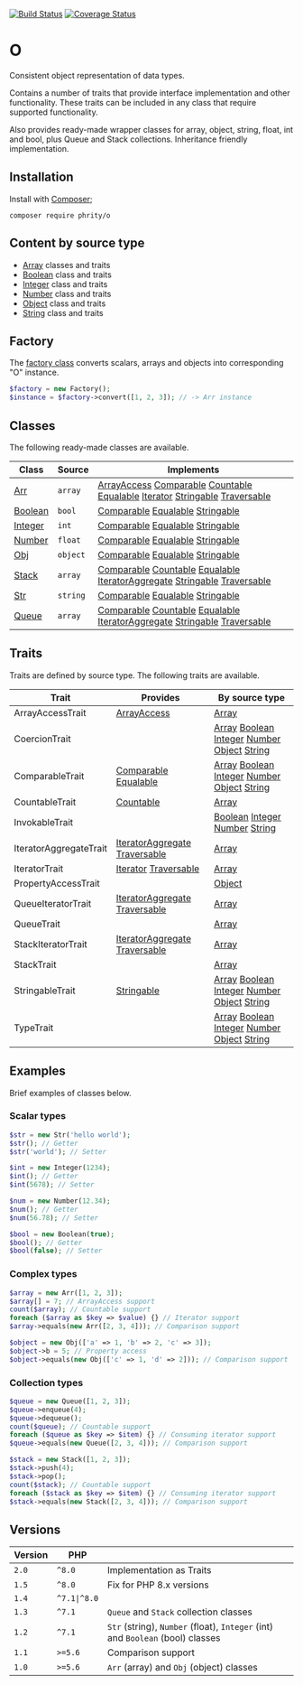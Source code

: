 [![Build Status](https://github.com/sirn-se/phrity-o/actions/workflows/acceptance.yml/badge.svg)](https://github.com/sirn-se/phrity-o/actions)
[![Coverage Status](https://coveralls.io/repos/github/sirn-se/phrity-o/badge.svg?branch=master)](https://coveralls.io/github/sirn-se/phrity-o?branch=master)

# O

Consistent object representation of data types.

Contains a number of traits that provide interface implementation and other functionality.
These traits can be included in any class that require supported functionality.

Also provides ready-made wrapper classes for array, object, string, float, int and bool, plus Queue and Stack collections.
Inheritance friendly implementation.


## Installation

Install with [Composer](https://getcomposer.org/);
```
composer require phrity/o
```

## Content by source type

* [Array](docs/Array.md) classes and traits
* [Boolean](docs/Boolean.md) class and traits
* [Integer](docs/Integer.md) class and traits
* [Number](docs/Number.md) class and traits
* [Object](docs/Number.md) class and traits
* [String](docs/String.md) class and traits


## Factory

The [factory class](docs/Factory.md) converts scalars, arrays and objects into corresponding "O" instance.

```php
$factory = new Factory();
$instance = $factory->convert([1, 2, 3]); // -> Arr instance
```


## Classes

The following ready-made classes are available.

| Class | Source | Implements |
| --- | --- | --- |
| [Arr](docs/Array/Arr.md)              | `array`   | [ArrayAccess](https://www.php.net/manual/en/class.arrayaccess.php) [Comparable](https://github.com/sirn-se/phrity-comparison) [Countable](https://www.php.net/manual/en/class.countable.php) [Equalable](https://github.com/sirn-se/phrity-comparison) [Iterator](https://www.php.net/manual/en/class.iterator.php) [Stringable](https://www.php.net/manual/en/class.stringable) [Traversable](https://www.php.net/manual/en/class.traversable.php) |
| [Boolean](docs/Boolean/Boolean.md)    | `bool`    | [Comparable](https://github.com/sirn-se/phrity-comparison) [Equalable](https://github.com/sirn-se/phrity-comparison) [Stringable](https://www.php.net/manual/en/class.stringable) |
| [Integer](docs/Integer/Integer.md)    | `int`     | [Comparable](https://github.com/sirn-se/phrity-comparison) [Equalable](https://github.com/sirn-se/phrity-comparison) [Stringable](https://www.php.net/manual/en/class.stringable) |
| [Number](docs/Number/Number.md)       | `float`   | [Comparable](https://github.com/sirn-se/phrity-comparison) [Equalable](https://github.com/sirn-se/phrity-comparison) [Stringable](https://www.php.net/manual/en/class.stringable) |
| [Obj](docs/Object/Obj.md)             | `object`  | [Comparable](https://github.com/sirn-se/phrity-comparison) [Equalable](https://github.com/sirn-se/phrity-comparison) [Stringable](https://www.php.net/manual/en/class.stringable) |
| [Stack](docs/Array/Stack.md)          | `array`   | [Comparable](https://github.com/sirn-se/phrity-comparison) [Countable](https://www.php.net/manual/en/class.countable.php) [Equalable](https://github.com/sirn-se/phrity-comparison) [IteratorAggregate](https://www.php.net/manual/en/class.iteratoraggregate) [Stringable](https://www.php.net/manual/en/class.stringable) [Traversable](https://www.php.net/manual/en/class.traversable.php) |
| [Str](docs/String/Str.md)             | `string`  | [Comparable](https://github.com/sirn-se/phrity-comparison) [Equalable](https://github.com/sirn-se/phrity-comparison) [Stringable](https://www.php.net/manual/en/class.stringable) |
| [Queue](docs/Array/Queue.md)          | `array`   | [Comparable](https://github.com/sirn-se/phrity-comparison) [Countable](https://www.php.net/manual/en/class.countable.php) [Equalable](https://github.com/sirn-se/phrity-comparison) [IteratorAggregate](https://www.php.net/manual/en/class.iteratoraggregate) [Stringable](https://www.php.net/manual/en/class.stringable) [Traversable](https://www.php.net/manual/en/class.traversable.php) |


## Traits

Traits are defined by source type. The following traits are available.

| Trait | Provides | By source type |
| --- | --- | --- |
| ArrayAccessTrait          | [ArrayAccess](https://www.php.net/manual/en/class.arrayaccess.php) | [Array](docs/Array/ArrayAccessTrait.md) |
| CoercionTrait             |  | [Array](docs/Array/CoercionTrait.md) [Boolean](docs/Boolean/CoercionTrait.md) [Integer](docs/Integer/CoercionTrait.md) [Number](docs/Number/CoercionTrait.md) [Object](docs/Object/CoercionTrait.md) [String](docs/String/CoercionTrait.md) |
| ComparableTrait           | [Comparable](https://github.com/sirn-se/phrity-comparison) [Equalable](https://github.com/sirn-se/phrity-comparison) | [Array](docs/Array/ComparableTrait.md) [Boolean](docs/Boolean/ComparableTrait.md) [Integer](docs/Integer/ComparableTrait.md) [Number](docs/Number/ComparableTrait.md) [Object](docs/Object/ComparableTrait.md) [String](docs/String/ComparableTrait.md) |
| CountableTrait            | [Countable](https://www.php.net/manual/en/class.countable.php) | [Array](docs/Array/CountableTrait.md) |
| InvokableTrait            |  | [Boolean](docs/Boolean/InvokableTrait.md) [Integer](docs/Integer/InvokableTrait.md) [Number](docs/Number/InvokableTrait.md) [String](docs/String/InvokableTrait.md) |
| IteratorAggregateTrait    | [IteratorAggregate](https://www.php.net/manual/en/class.iteratoraggregate) [Traversable](https://www.php.net/manual/en/class.traversable.php) | [Array](docs/Array/IteratorAggregateTrait.md) |
| IteratorTrait             | [Iterator](https://www.php.net/manual/en/class.iterator.php) [Traversable](https://www.php.net/manual/en/class.traversable.php) | [Array](docs/Array/IteratorTrait.md) |
| PropertyAccessTrait       |  | [Object](docs/Object/PropertyAccessTrait.md) |
| QueueIteratorTrait        | [IteratorAggregate](https://www.php.net/manual/en/class.iteratoraggregate) [Traversable](https://www.php.net/manual/en/class.traversable.php) | [Array](docs/Array/QueueIteratorTrait.md) |
| QueueTrait                |  | [Array](docs/Array/QueueTrait.md) |
| StackIteratorTrait        | [IteratorAggregate](https://www.php.net/manual/en/class.iteratoraggregate) [Traversable](https://www.php.net/manual/en/class.traversable.php) | [Array](docs/Array/StackIteratorTrait.md) |
| StackTrait                |  | [Array](docs/Array/StackTrait.md) |
| StringableTrait           | [Stringable](https://www.php.net/manual/en/class.stringable) | [Array](docs/Array/StringableTrait.md) [Boolean](docs/Boolean/StringableTrait.md) [Integer](docs/Integer/StringableTrait.md) [Number](docs/Number/StringableTrait.md) [Object](docs/Object/StringableTrait.md) [String](docs/String/StringableTrait.md) |
| TypeTrait                 |  | [Array](docs/Array/TypeTrait.md) [Boolean](docs/Boolean/TypeTrait.md) [Integer](docs/Integer/TypeTrait.md) [Number](docs/Number/TypeTrait.md) [Object](docs/Object/TypeTrait.md) [String](docs/String/TypeTrait.md) |


## Examples

Brief examples of classes below.

### Scalar types

```php
$str = new Str('hello world');
$str(); // Getter
$str('world'); // Setter

$int = new Integer(1234);
$int(); // Getter
$int(5678); // Setter

$num = new Number(12.34);
$num(); // Getter
$num(56.78); // Setter

$bool = new Boolean(true);
$bool(); // Getter
$bool(false); // Setter
```

### Complex types

```php
$array = new Arr([1, 2, 3]);
$array[] = 7; // ArrayAccess support
count($array); // Countable support
foreach ($array as $key => $value) {} // Iterator support
$array->equals(new Arr([2, 3, 4])); // Comparison support

$object = new Obj(['a' => 1, 'b' => 2, 'c' => 3]);
$object->b = 5; // Property access
$object->equals(new Obj(['c' => 1, 'd' => 2])); // Comparison support
```

### Collection types

```php
$queue = new Queue([1, 2, 3]);
$queue->enqueue(4);
$queue->dequeue();
count($queue); // Countable support
foreach ($queue as $key => $item) {} // Consuming iterator support
$queue->equals(new Queue([2, 3, 4])); // Comparison support

$stack = new Stack([1, 2, 3]);
$stack->push(4);
$stack->pop();
count($stack); // Countable support
foreach ($stack as $key => $item) {} // Consuming iterator support
$stack->equals(new Stack([2, 3, 4])); // Comparison support
```

## Versions

| Version | PHP | |
| --- | --- | --- |
| `2.0` | `^8.0` | Implementation as Traits |
| `1.5` | `^8.0` | Fix for PHP 8.x versions |
| `1.4` | `^7.1\|^8.0` |  |
| `1.3` | `^7.1` | `Queue` and  `Stack` collection classes |
| `1.2` | `^7.1` | `Str` (string), `Number` (float), `Integer` (int) and `Boolean` (bool) classes |
| `1.1` | `>=5.6` | Comparison support |
| `1.0` | `>=5.6` | `Arr` (array) and `Obj` (object) classes |
